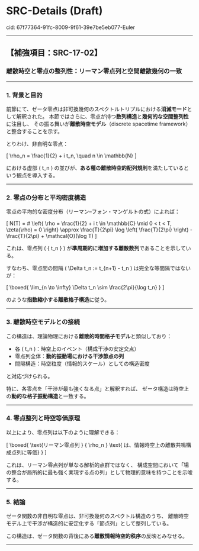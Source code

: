 # SRC-Details (Draft)

cid: 67f77364-91fc-8009-9f61-39e7be5eb077-Euler

---

## 【補強項目：SRC-17-02】

### 離散時空と零点の整列性：リーマン零点列と空間離散幾何の一致

---

### 1. 背景と目的

前節にて、ゼータ零点は非可換幾何のスペクトルトリプルにおける**消滅モード**として解釈された。
本節ではさらに、零点が持つ**数列構造**と**幾何的な空間整列性**に注目し、
その振る舞いが**離散時空モデル**（discrete spacetime framework）と整合することを示す。

とりわけ、非自明な零点：

\[
\rho_n = \frac{1}{2} + i t_n, \quad n \in \mathbb{N}
\]

における虚部 \( t_n \) の並びが、**ある種の離散時空的配列規則**を満たしているという観点を導入する。

---

### 2. 零点の分布と平均密度構造

零点の平均的な密度分布（リーマン–フォン・マンゲルトの式）によれば：

\[
N(T) = \# \left\{ \rho = \frac{1}{2} + i t \in \mathbb{C} \mid 0 < t < T, \zeta(\rho) = 0 \right\}
\approx \frac{T}{2\pi} \log \left( \frac{T}{2\pi} \right) - \frac{T}{2\pi} + \mathcal{O}(\log T)
\]

これは、零点列 \( \{ t_n \} \) が**準周期的に増加する離散数列**であることを示している。

すなわち、零点間の間隔 \( \Delta t_n := t_{n+1} - t_n \) は完全な等間隔ではないが：

\[
\boxed{
\lim_{n \to \infty} \Delta t_n \sim \frac{2\pi}{\log t_n}
}
\]

のような**指数縮小する離散格子構造**に従う。

---

### 3. 離散時空モデルとの接続

この構造は、理論物理における**離散的時間格子モデル**と類似しており：

- 各 \( t_n \)：時空上のイベント（構成干渉の安定交点）
- 零点列全体：**動的振動場における干渉節点の列**
- 間隔構造：時空粒度（情報的スケール）としての構造密度

と対応づけられる。

特に、各零点を「干渉が最も強くなる点」と解釈すれば、
ゼータ構造は時空上の**動的な格子振動構造**と一致する。

---

### 4. 零点整列と時空等価原理

以上により、零点列は以下のように理解できる：

\[
\boxed{
\text{リーマン零点列 } \{ \rho_n \} \text{ は、情報時空上の離散共鳴構成点列に等価}
}
\]

これは、リーマン零点列が単なる解析的点群ではなく、
構成空間において「場の整合が局所的に最も強く実現する点の列」として物理的意味を持つことを示唆する。

---

### 5. 結論

ゼータ関数の非自明な零点は、非可換幾何のスペクトル構造のうち、
離散時空モデル上で干渉が構造的に安定化する「節点列」として整列している。

この構造は、ゼータ関数の背後にある**離散情報時空的秩序**の反映とみなせる。

---
